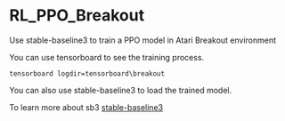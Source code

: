 # RL_PPO_Breakout
Use stable-baseline3 to train a PPO model in Atari Breakout environment

You can use tensorboard to see the training process.

`tensorboard logdir=tensorboard\breakout`

You can also use stable-baseline3 to load the trained model.

To learn more about sb3 [stable-baseline3](https://stable-baselines3.readthedocs.io/en/master/index.html)
